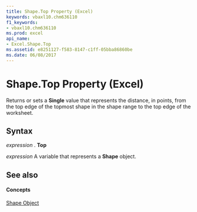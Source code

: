 ```yaml
---
title: Shape.Top Property (Excel)
keywords: vbaxl10.chm636110
f1_keywords:
- vbaxl10.chm636110
ms.prod: excel
api_name:
- Excel.Shape.Top
ms.assetid: e8251127-f583-8147-c1ff-05bba86860be
ms.date: 06/08/2017
---
```



# Shape.Top Property (Excel)

Returns or sets a  **Single** value that represents the distance, in points, from the top edge of the topmost shape in the shape range to the top edge of the worksheet.


## Syntax

 _expression_ . **Top**

 _expression_ A variable that represents a **Shape** object.


## See also


#### Concepts


[Shape Object](Excel.Shape.md)

